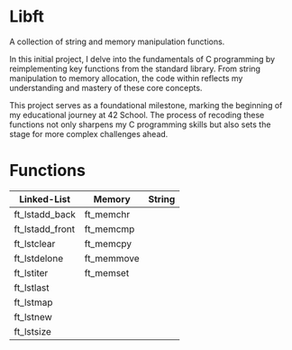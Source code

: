 # Libft
A collection of string and memory manipulation functions.

In this initial project, I delve into the fundamentals of C programming by reimplementing key functions from the standard library. From string manipulation to memory allocation, the code within reflects my understanding and mastery of these core concepts.

This project serves as a foundational milestone, marking the beginning of my educational journey at 42 School. The process of recoding these functions not only sharpens my C programming skills but also sets the stage for more complex challenges ahead.

# Functions

| Linked-List | Memory | String |
|-------------|-------------|-------------|
| ft_lstadd_back | ft_memchr
| ft_lstadd_front | ft_memcmp
| ft_lstclear | ft_memcpy
| ft_lstdelone | ft_memmove
| ft_lstiter | ft_memset
| ft_lstlast |
| ft_lstmap |
| ft_lstnew | 
| ft_lstsize | 
